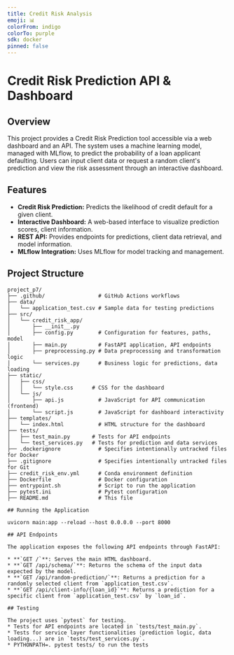 ```yaml
---
title: Credit Risk Analysis
emoji: 📊
colorFrom: indigo
colorTo: purple
sdk: docker
pinned: false
---
```


# Credit Risk Prediction API & Dashboard

## Overview

This project provides a Credit Risk Prediction tool accessible via a web dashboard and an API. The system uses a machine learning model, managed with MLflow, to predict the probability of a loan applicant defaulting. Users can input client data or request a random client's prediction and view the risk assessment through an interactive dashboard.

## Features

* **Credit Risk Prediction:** Predicts the likelihood of credit default for a given client.
* **Interactive Dashboard:** A web-based interface to visualize prediction scores, client information.
* **REST API:** Provides endpoints for predictions, client data retrieval, and model information.
* **MLflow Integration:** Uses MLflow for model tracking and management.

## Project Structure

```
project_p7/
├── .github/                 # GitHub Actions workflows
├── data/
│   └── application_test.csv # Sample data for testing predictions
├── src/
│   └── credit_risk_app/
│       ├── __init__.py
│       ├── config.py        # Configuration for features, paths, model
│       ├── main.py          # FastAPI application, API endpoints
│       ├── preprocessing.py # Data preprocessing and transformation logic
│       └── services.py      # Business logic for predictions, data loading
├── static/
│   ├── css/
│   │   └── style.css      # CSS for the dashboard
│   └── js/
│       ├── api.js           # JavaScript for API communication (frontend)
│       └── script.js        # JavaScript for dashboard interactivity
├── templates/
│   └── index.html           # HTML structure for the dashboard
├── tests/
│   ├── test_main.py       # Tests for API endpoints
│   └── test_services.py   # Tests for prediction and data services
├── .dockerignore            # Specifies intentionally untracked files for Docker
├── .gitignore               # Specifies intentionally untracked files for Git
├── credit_risk_env.yml      # Conda environment definition
├── Dockerfile               # Docker configuration
├── entrypoint.sh            # Script to run the application
├── pytest.ini               # Pytest configuration
├── README.md                # This file

## Running the Application

uvicorn main:app --reload --host 0.0.0.0 --port 8000

## API Endpoints

The application exposes the following API endpoints through FastAPI:

* **`GET /`**: Serves the main HTML dashboard.
* **`GET /api/schema/`**: Returns the schema of the input data expected by the model.
* **`GET /api/random-prediction/`**: Returns a prediction for a randomly selected client from `application_test.csv`.
* **`GET /api/client-info/{loan_id}`**: Returns a prediction for a specific client from `application_test.csv` by `loan_id`.

## Testing

The project uses `pytest` for testing.
* Tests for API endpoints are located in `tests/test_main.py`.
* Tests for service layer functionalities (prediction logic, data loading...) are in `tests/test_services.py`.
* PYTHONPATH=. pytest tests/ to run the tests


